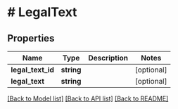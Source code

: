 # # LegalText

## Properties

Name | Type | Description | Notes
------------ | ------------- | ------------- | -------------
**legal_text_id** | **string** |  | [optional]
**legal_text** | **string** |  | [optional]

[[Back to Model list]](../../README.md#models) [[Back to API list]](../../README.md#endpoints) [[Back to README]](../../README.md)
